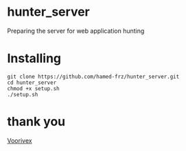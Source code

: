 # hunter_server
Preparing the server for web application hunting
# Installing
```
git clone https://github.com/hamed-frz/hunter_server.git
cd hunter_server
chmod +x setup.sh
./setup.sh
```
# thank you
[Voorivex](https://github.com/Voorivex/OOB-Server)
